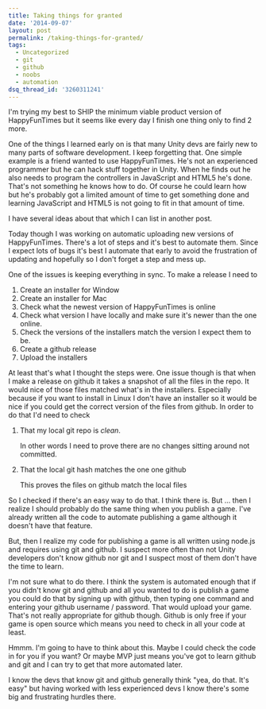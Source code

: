 ```yaml
---
title: Taking things for granted
date: '2014-09-07'
layout: post
permalink: /taking-things-for-granted/
tags:
  - Uncategorized
  - git
  - github
  - noobs
  - automation
dsq_thread_id: '3260311241'
---
```

I'm trying my best to SHIP the minimum viable product version of HappyFunTimes
but it seems like every day I finish one thing only to find 2 more.

One of the things I learned early on is that many Unity devs are fairly new to
many parts of software development. I keep forgetting that. One simple example
is a friend wanted to use HappyFunTimes. He's not an experienced programmer but
he can hack stuff together in Unity. When he finds out he also needs to program
the controllers in JavaScript and HTML5 he's done. That's not something he
knows how to do. Of course he could learn how but he's probably got a limited
amount of time to get something done and learning JavaScript and HTML5 is not
going to fit in that amount of time.

I have several ideas about that which I can list in another post.

Today though I was working on automatic uploading new versions of
HappyFunTimes. There's a lot of steps and it's best to automate them. Since I
expect lots of bugs it's best I automate that early to avoid the frustration of
updating and hopefully so I don't forget a step and mess up.

One of the issues is keeping everything in sync. To make a release I need to

<ol>
<li>Create an installer for Window</li>
<li>Create an installer for Mac</li>
<li>Check what the newest version of HappyFunTimes is online</li>
<li>Check what version I have locally and make sure it's newer than the one online.</li>
<li>Check the versions of the installers match the version I expect them to be.</li>
<li>Create a github release</li>
<li>Upload the installers</li>
</ol>

At least that's what I thought the steps were. One issue though is that when I
make a release on github it takes a snapshot of all the files in the repo. It
would nice of those files matched what's in the installers. Especially because
if you want to install in Linux I don't have an installer so it would be nice
if you could get the correct version of the files from github. In order to do
that I'd need to check

<ol>
<li>That my local git repo is <em>clean</em>.

In other words I need to prove there are no changes sitting around not committed.<p></p></li>
<li><p>That the local git hash matches the one one github

This proves the files on github match the local files</p></li>
</ol>

So I checked if there's an easy way to do that. I think there is. But ... then
I realize I should probably do the same thing when you publish a game. I've
already written all the code to automate publishing a game although it doesn't
have that feature.

But, then I realize my code for publishing a game is all written using node.js
and requires using git and github. I suspect more often than not Unity
developers don't know github nor git and I suspect most of them don't have the
time to learn.

I'm not sure what to do there. I think the system is automated enough that if
you didn't know git and github and all you wanted to do is publish a game you
could do that by signing up with github, then typing one command and entering
your github username / password. That would upload your game. That's not really
appropriate for github though. Github is only free if your game is open source
which means you need to check in all your code at least.

Hmmm. I'm going to have to think about this. Maybe I could check the code in
for you if you want? Or maybe MVP just means you've got to learn github and git
and I can try to get that more automated later.

I know the devs that know git and github generally think "yea, do that. It's
easy" but having worked with less experienced devs I know there's some big and
frustrating hurdles there.

